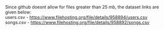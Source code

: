 Since github doesnt allow for files greater than 25 mb, the dataset links are given below:<br>
users.csv - https://www.filehosting.org/file/details/958894/users.csv<br>
songs.csv - https://www.filehosting.org/file/details/958892/songs.csv
